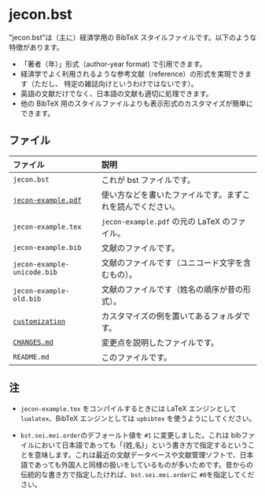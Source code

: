 <!--
Filename:       README.md
Author:         Shiro Takeda
e-mail          <shiro.takeda@gmail.com>
First-written:  <2006/12/04>
Time-stamp:     <2021-09-13 10:01:43 st>
-->

jecon.bst
==============================

"jecon.bst"は（主に）経済学用の BibTeX スタイルファイルです。以下のような特徴があります。

* 「著者（年）」形式（author-year format) で引用できます。
*  経済学でよく利用されるような参考文献（reference）の形式を実現できます（ただし、
  特定の雑誌向けというわけではないです）。
* 英語の文献だけでなく、日本語の文献も適切に処理できます。
* 他の BibTeX 用のスタイルファイルよりも表示形式のカスタマイズが簡単にできます。


## ファイル

| ファイル                                 | 説明                                                       |
|:-----------------------------------------|:-----------------------------------------------------------|
| `jecon.bst`                              | これが bst ファイルです。                                  |
| [`jecon-example.pdf`](jecon-example.pdf) | 使い方などを書いたファイルです。まずこれを読んでください。 |
| `jecon-example.tex`                      | `jecon-example.pdf` の元の LaTeX のファイル。              |
| `jecon-example.bib`                      | 文献のファイルです。                                       |
| `jecon-example-unicode.bib`              | 文献のファイルです（ユニコード文字を含むもの）。           |
| `jecon-example-old.bib`                  | 文献のファイルです（姓名の順序が昔の形式）。               |
| [`customization`](customization)         | カスタマイズの例を置いてあるフォルダです。                 |
| [`CHANGES.md`](CHANGES.md)               | 変更点を説明したファイルです。                             |
| `README.md`                              | このファイルです。                                         |

## 注

* `jecon-example.tex` をコンパイルするときには LaTeX エンジンとして `lualatex`、BibTeX エンジンとしては `upbibtex` を使うようにしてください。


* `bst.sei.mei.order`のデフォールト値を `#1` に変更しました。これは bibファイルにおいて日本語であっても「{姓,名}」という書き方で指定するということを意味します。これは最近の文献データベースや文献管理ソフトで、日本語であっても外国人と同様の扱いをしているものが多いためです。昔からの伝統的な書き方で指定したければ、`bst.sei.mei.order`に `#0`を指定してください。



<!--
--------------------
Local Variables:
mode: markdown
fill-column: 80
coding: utf-8-dos
End:
-->

